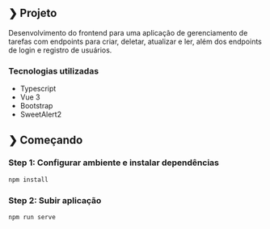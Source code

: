 ## ❯ Projeto

Desenvolvimento do frontend para uma aplicação de gerenciamento de tarefas com endpoints para criar, deletar, atualizar e ler, além dos endpoints de login e registro de usuários.

### Tecnologias utilizadas

- Typescript
- Vue 3
- Bootstrap
- SweetAlert2

## ❯ Começando

### Step 1: Configurar ambiente e instalar dependências

```bash
npm install
```

### Step 2: Subir aplicação

```bash
npm run serve
```
